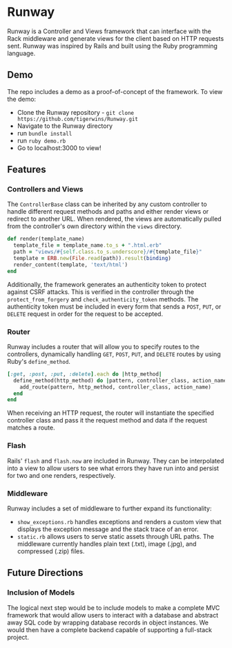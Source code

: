 # Runway

Runway is a Controller and Views framework that can interface with the Rack middleware and generate views for the client based on HTTP requests sent. Runway was inspired by Rails and built using the Ruby programming language.

## Demo

The repo includes a demo as a proof-of-concept of the framework. To view the demo:

* Clone the Runway repository - `git clone https://github.com/tigerwins/Runway.git`
* Navigate to the Runway directory
* run `bundle install`
* run `ruby demo.rb`
* Go to localhost:3000 to view!

## Features

### Controllers and Views

The `ControllerBase` class can be inherited by any custom controller to handle different request methods and paths and either render views or redirect to another URL. When rendered, the views are automatically pulled from the controller's own directory within the `views` directory.

```Ruby
def render(template_name)
  template_file = template_name.to_s + ".html.erb"
  path = "views/#{self.class.to_s.underscore}/#{template_file}"
  template = ERB.new(File.read(path)).result(binding)
  render_content(template, 'text/html')
end
```

Additionally, the framework generates an authenticity token to protect against CSRF attacks. This is verified in the controller through the `protect_from_forgery` and `check_authenticity_token` methods. The authenticity token must be included in every form that sends a `POST`, `PUT`, or `DELETE` request in order for the request to be accepted.

### Router

Runway includes a router that will allow you to specify routes to the controllers, dynamically handling `GET`, `POST`, `PUT`, and `DELETE` routes by using Ruby's `define_method`.

```Ruby
[:get, :post, :put, :delete].each do |http_method|
  define_method(http_method) do |pattern, controller_class, action_name|
    add_route(pattern, http_method, controller_class, action_name)
  end
end
```

When receiving an HTTP request, the router will instantiate the specified controller class and pass it the request method and data if the request matches a route.

### Flash

Rails' `flash` and `flash.now` are included in Runway. They can be interpolated into a view to allow users to see what errors they have run into and persist for two and one renders, respectively.

### Middleware

Runway includes a set of middleware to further expand its functionality:

* `show_exceptions.rb` handles exceptions and renders a custom view that displays the exception message and the stack trace of an error.
* `static.rb` allows users to serve static assets through URL paths. The middleware currently handles plain text (.txt), image (.jpg), and compressed (.zip) files.

## Future Directions

### Inclusion of Models

The logical next step would be to include models to make a complete MVC framework that would allow users to interact with a database and abstract away SQL code by wrapping database records in object instances. We would then have a complete backend capable of supporting a full-stack project.

